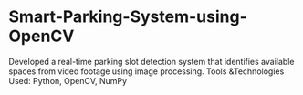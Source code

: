 # Smart-Parking-System-using-OpenCV
Developed a real-time parking slot detection system that identifies available spaces from video footage using image processing. Tools &amp;Technologies Used: Python, OpenCV, NumPy
